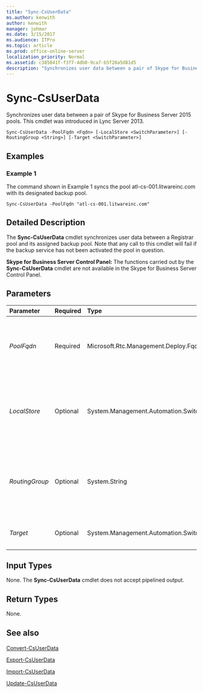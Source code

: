```yaml
---
title: "Sync-CsUserData"
ms.author: kenwith
author: kenwith
manager: johmar
ms.date: 3/15/2017
ms.audience: ITPro
ms.topic: article
ms.prod: office-online-server
localization_priority: Normal
ms.assetid: c385041f-f3f7-4db0-9ca7-b5f20a5d81d5
description: "Synchronizes user data between a pair of Skype for Business Server 2015 pools. This cmdlet was introduced in Lync Server 2013."
---
```


# Sync-CsUserData
 
Synchronizes user data between a pair of Skype for Business Server 2015 pools. This cmdlet was introduced in Lync Server 2013.
  
```
Sync-CsUserData -PoolFqdn <Fqdn> [-LocalStore <SwitchParameter>] [-RoutingGroup <String>] [-Target <SwitchParameter>]

```

## Examples
<a name="Examples"> </a>

### Example 1

The command shown in Example 1 syncs the pool atl-cs-001.litwareinc.com with its designated backup pool.
  
```
Sync-CsUserData -PoolFqdn "atl-cs-001.litwareinc.com"
```

## Detailed Description
<a name="DetailedDescription"> </a>

The **Sync-CsUserData** cmdlet synchronizes user data between a Registrar pool and its assigned backup pool. Note that any call to this cmdlet will fail if the backup service has not been activated the pool in question.
  
 **Skype for Business Server Control Panel:** The functions carried out by the **Sync-CsUserData** cmdlet are not available in the Skype for Business Server Control Panel.
  
## Parameters
<a name="DetailedDescription"> </a>

|**Parameter**|**Required**|**Type**|**Description**|
|:-----|:-----|:-----|:-----|
| _PoolFqdn_ <br/> |Required  <br/> |Microsoft.Rtc.Management.Deploy.Fqdn  <br/> |Fully qualified domain name of the primary Skype for Business Server 2015 pool. For example:  <br/>  `-PoolFqdn "atl-cs-001.litwareinc.com"` <br/> |
| _LocalStore_ <br/> |Optional  <br/> |System.Management.Automation.SwitchParameter  <br/> |Retrieves the user data from the local replica of the Central Management store rather than from the Central Management store itself.  <br/> |
| _RoutingGroup_ <br/> |Optional  <br/> |System.String  <br/> |Enables you to synchronize data only for the specified routing groups. Routing groups are used to indicate the Front End server that users register with.  <br/> |
| _Target_ <br/> |Optional  <br/> |System.Management.Automation.SwitchParameter  <br/> |Synchronizes data with the preassigned backup pool.  <br/> |
   
## Input Types
<a name="InputTypes"> </a>

None. The **Sync-CsUserData** cmdlet does not accept pipelined output.
  
## Return Types
<a name="ReturnTypes"> </a>

None.
  
## See also
<a name="ReturnTypes"> </a>

#### 

[Convert-CsUserData](convert-csuserdata.md)
  
[Export-CsUserData](export-csuserdata.md)
  
[Import-CsUserData](import-csuserdata.md)
  
[Update-CsUserData](update-csuserdata.md)

